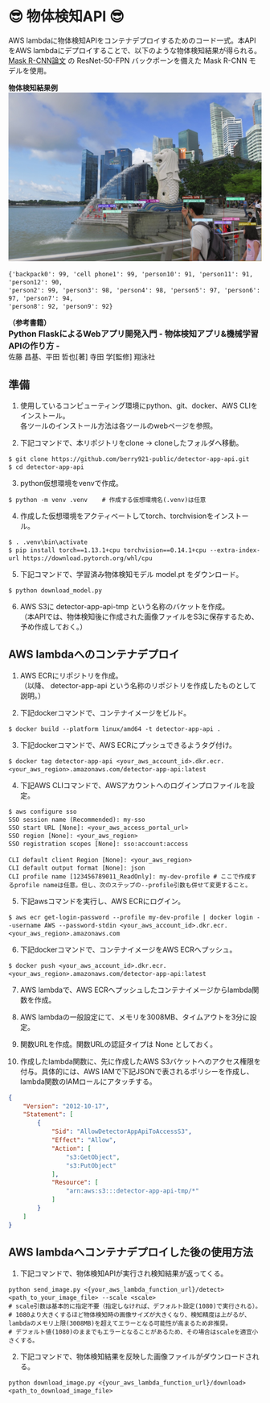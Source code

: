 # 😎 物体検知API 😎

AWS lambdaに物体検知APIをコンテナデプロイするためのコード一式。本APIをAWS lambdaにデプロイすることで、以下のような物体検知結果が得られる。\
[Mask R-CNN論文](https://arxiv.org/abs/1703.06870) の ResNet-50-FPN バックボーンを備えた Mask R-CNN モデルを使用。

**物体検知結果例**\
<img src='./marlion.jpg' alt='before' width='800px'></img>
```shell
{'backpack0': 99, 'cell phone1': 99, 'person10': 91, 'person11': 91, 'person12': 90, 
'person2': 99, 'person3': 98, 'person4': 98, 'person5': 97, 'person6': 97, 'person7': 94, 
'person8': 92, 'person9': 92}
```
**（参考書籍）**\
**<font size="3">Python FlaskによるWebアプリ開発入門 - 物体検知アプリ&機械学習APIの作り方 -</font>**\
佐藤 昌基、平田 哲也[著] 寺田 学[監修] 翔泳社

## 準備

1. 使用しているコンピューティング環境にpython、git、docker、AWS CLIをインストール。\
各ツールのインストール方法は各ツールのwebページを参照。

2. 下記コマンドで、本リポジトリをclone → cloneしたフォルダへ移動。
```shell
$ git clone https://github.com/berry921-public/detector-app-api.git
$ cd detector-app-api
```
3. python仮想環境をvenvで作成。
```shell
$ python -m venv .venv    # 作成する仮想環境名(.venv)は任意
```
4. 作成した仮想環境をアクティベートしてtorch、torchvisionをインストール。
```shell
$ . .venv\bin\activate
$ pip install torch==1.13.1+cpu torchvision==0.14.1+cpu --extra-index-url https://download.pytorch.org/whl/cpu
```
5. 下記コマンドで、学習済み物体検知モデル model.pt をダウンロード。
```shell
$ python download_model.py
```
6. AWS S3に detector-app-api-tmp という名称のバケットを作成。\
（本APIでは、物体検知後に作成された画像ファイルをS3に保存するため、予め作成しておく。）

## AWS lambdaへのコンテナデプロイ
1. AWS ECRにリポジトリを作成。\
（以降、 detector-app-api という名称のリポジトリを作成したものとして説明。）

2. 下記dockerコマンドで、コンテナイメージをビルド。
```shell
$ docker build --platform linux/amd64 -t detector-app-api .
```
3. 下記dockerコマンドで、AWS ECRにプッシュできるようタグ付け。
```shell
$ docker tag detector-app-api <your_aws_account_id>.dkr.ecr.<your_aws_region>.amazonaws.com/detector-app-api:latest
```
4. 下記AWS CLIコマンドで、AWSアカウントへのログインプロファイルを設定。
```shell
$ aws configure sso
SSO session name (Recommended): my-sso
SSO start URL [None]: <your_aws_access_portal_url>
SSO region [None]: <your_aws_region>
SSO registration scopes [None]: sso:account:access

CLI default client Region [None]: <your_aws_region>
CLI default output format [None]: json
CLI profile name [123456789011_ReadOnly]: my-dev-profile # ここで作成するprofile nameは任意。但し、次のステップの--profile引数も併せて変更すること。
```
5. 下記awsコマンドを実行し、AWS ECRにログイン。
```shell
$ aws ecr get-login-password --profile my-dev-profile | docker login --username AWS --password-stdin <your_aws_account_id>.dkr.ecr.<your_aws_region>.amazonaws.com
```
6. 下記dockerコマンドで、コンテナイメージをAWS ECRへプッシュ。
```shell
$ docker push <your_aws_account_id>.dkr.ecr.<your_aws_region>.amazonaws.com/detector-app-api:latest
```
7. AWS lambdaで、AWS ECRへプッシュしたコンテナイメージからlambda関数を作成。

8. AWS lambdaの一般設定にて、メモリを3008MB、タイムアウトを3分に設定。

9. 関数URLを作成。関数URLの認証タイプは None としておく。

10. 作成したlambda関数に、先に作成したAWS S3バケットへのアクセス権限を付与。具体的には、AWS IAMで下記JSONで表されるポリシーを作成し、lambda関数のIAMロールにアタッチする。
```json
{
    "Version": "2012-10-17",
    "Statement": [
        {
            "Sid": "AllowDetectorAppApiToAccessS3",
            "Effect": "Allow",
            "Action": [
                "s3:GetObject",
                "s3:PutObject"
            ],
            "Resource": [
                "arn:aws:s3:::detector-app-api-tmp/*"
            ]
        }
    ]
}
```

## AWS lambdaへコンテナデプロイした後の使用方法

1. 下記コマンドで、物体検知APIが実行され検知結果が返ってくる。
```shell
python send_image.py <{your_aws_lambda_function_url}/detect> <path_to_your_image_file> --scale <scale>
# scale引数は基本的に指定不要（指定しなければ、デフォルト設定(1080)で実行される）。
# 1080より大きくするほど物体検知時の画像サイズが大きくなり、検知精度は上がるが、lambdaのメモリ上限(3008MB)を超えてエラーとなる可能性が高まるため非推奨。
# デフォルト値(1080)のままでもエラーとなることがあるため、その場合はscaleを適宜小さくする。
```
2. 下記コマンドで、物体検知結果を反映した画像ファイルがダウンロードされる。
```shell
python download_image.py <{your_aws_lambda_function_url}/download> <path_to_download_image_file>
```